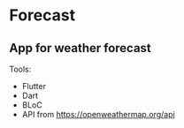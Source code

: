 # Forecast
 ## App for weather forecast

Tools:
* Flutter
* Dart
* BLoC
* API from https://openweathermap.org/api
